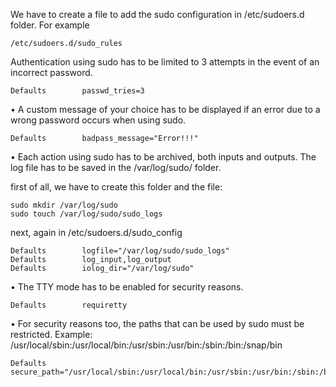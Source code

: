 

We have to create a file to add the sudo configuration in /etc/sudoers.d folder. For example

```
/etc/sudoers.d/sudo_rules
```


Authentication using sudo has to be limited to 3 attempts in the event of an incorrect password.
```
Defaults        passwd_tries=3
```
• A custom message of your choice has to be displayed if an error due to a wrong
password occurs when using sudo.
```
Defaults        badpass_message="Error!!!"
```
• Each action using sudo has to be archived, both inputs and outputs. The log file
has to be saved in the /var/log/sudo/ folder.

first of all, we have to create this folder and the file:
```
sudo mkdir /var/log/sudo
sudo touch /var/log/sudo/sudo_logs
```
next, again in /etc/sudoers.d/sudo_config

```
Defaults        logfile="/var/log/sudo/sudo_logs"
Defaults        log_input,log_output
Defaults        iolog_dir="/var/log/sudo"
```


• The TTY mode has to be enabled for security reasons.
```
Defaults        requiretty
```

• For security reasons too, the paths that can be used by sudo must be restricted.
Example:
/usr/local/sbin:/usr/local/bin:/usr/sbin:/usr/bin:/sbin:/bin:/snap/bin
```
Defaults        secure_path="/usr/local/sbin:/usr/local/bin:/usr/sbin:/usr/bin:/sbin:/bin:/snap/bin"
```
